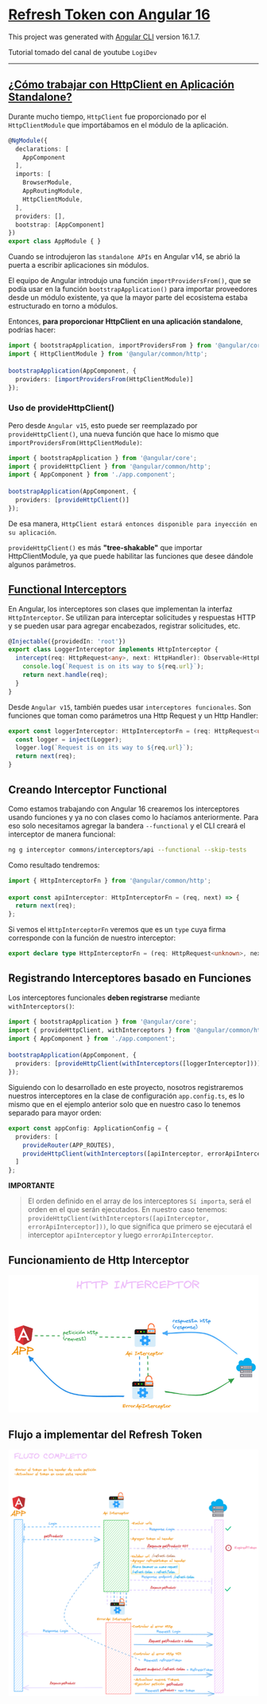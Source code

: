 # [Refresh Token con Angular 16](https://www.youtube.com/watch?v=aolGFrOPkVk)

This project was generated with [Angular CLI](https://github.com/angular/angular-cli) version 16.1.7.

Tutorial tomado del canal de youtube `LogiDev`

---

## [¿Cómo trabajar con HttpClient en Aplicación Standalone?](https://blog.ninja-squad.com/2022/11/09/angular-http-in-standalone-applications/)

Durante mucho tiempo, `HttpClient` fue proporcionado por el `HttpClientModule` que importábamos en el módulo de la aplicación.

````typescript
@NgModule({
  declarations: [
    AppComponent
  ],
  imports: [
    BrowserModule,
    AppRoutingModule,
    HttpClientModule,
  ],
  providers: [],
  bootstrap: [AppComponent]
})
export class AppModule { }
````

Cuando se introdujeron las `standalone APIs` en Angular v14, se abrió la puerta a escribir aplicaciones sin módulos.

El equipo de Angular introdujo una función `importProvidersFrom()`, que se podía usar en la función `bootstrapApplication()` para importar proveedores desde un módulo existente, ya que la mayor parte del ecosistema estaba estructurado en torno a módulos.

Entonces, **para proporcionar HttpClient en una aplicación standalone**, podrías hacer:

````typescript
import { bootstrapApplication, importProvidersFrom } from '@angular/core';
import { HttpClientModule } from '@angular/common/http';

bootstrapApplication(AppComponent, {
  providers: [importProvidersFrom(HttpClientModule)]
});
````

### Uso de provideHttpClient()

Pero desde `Angular v15`, esto puede ser reemplazado por `provideHttpClient()`, una nueva función que hace lo mismo que `importProvidersFrom(HttpClientModule)`:

````typescript
import { bootstrapApplication } from '@angular/core';
import { provideHttpClient } from '@angular/common/http';
import { AppComponent } from './app.component';

bootstrapApplication(AppComponent, {
  providers: [provideHttpClient()]
});
````
De esa manera, `HttpClient estará entonces disponible para inyección en su aplicación`.

`provideHttpClient()` es más **"tree-shakable"** que importar HttpClientModule, ya que puede habilitar las funciones que desee dándole algunos parámetros.

## [Functional Interceptors](https://blog.ninja-squad.com/2022/11/09/angular-http-in-standalone-applications/)

En Angular, los interceptores son clases que implementan la interfaz `HttpInterceptor`. Se utilizan para interceptar solicitudes y respuestas HTTP y se pueden usar para agregar encabezados, registrar solicitudes, etc.

````typescript
@Injectable({providedIn: 'root'})
export class LoggerInterceptor implements HttpInterceptor {
  intercept(req: HttpRequest<any>, next: HttpHandler): Observable<HttpEvent<any>> {
    console.log(`Request is on its way to ${req.url}`);
    return next.handle(req);
  }
}
````

Desde `Angular v15`, también puedes usar `interceptores funcionales`. Son funciones que toman como parámetros una Http Request y un Http Handler:

````typescript
export const loggerInterceptor: HttpInterceptorFn = (req: HttpRequest<unknown>, next: HttpHandlerFn): Observable<HttpEvent<unknown>> => {
  const logger = inject(Logger);
  logger.log(`Request is on its way to ${req.url}`);
  return next(req);
}
````

## Creando Interceptor Functional

Como estamos trabajando con Angular 16 crearemos los interceptores usando funciones y ya no con clases como lo hacíamos anteriormente. Para eso solo necesitamos agregar la bandera `--functional` y el CLI creará el interceptor de manera funcional:

````bash
ng g interceptor commons/interceptors/api --functional --skip-tests
````

Como resultado tendremos:

````typescript
import { HttpInterceptorFn } from '@angular/common/http';

export const apiInterceptor: HttpInterceptorFn = (req, next) => {
  return next(req);
};
````

Si vemos el `HttpInterceptorFn` veremos que es un `type` cuya firma corresponde con la función de nuestro interceptor:

````typescript
export declare type HttpInterceptorFn = (req: HttpRequest<unknown>, next: HttpHandlerFn) => Observable<HttpEvent<unknown>>;
````

## Registrando Interceptores basado en Funciones

Los interceptores funcionales **deben registrarse** mediante `withInterceptors()`:

````typescript
import { bootstrapApplication } from '@angular/core';
import { provideHttpClient, withInterceptors } from '@angular/common/http';
import { AppComponent } from './app.component';

bootstrapApplication(AppComponent, {
  providers: [provideHttpClient(withInterceptors([loggerInterceptor]))]
});
````

Siguiendo con lo desarrollado en este proyecto, nosotros registraremos nuestros interceptores en la clase de configuración `app.config.ts`, es lo mismo que en el ejemplo anterior solo que en nuestro caso lo tenemos separado para mayor orden:

````typescript
export const appConfig: ApplicationConfig = {
  providers: [
    provideRouter(APP_ROUTES),
    provideHttpClient(withInterceptors([apiInterceptor, errorApiInterceptor])) //El orden definido de los interceptores en el array ¡SÍ IMPORTA!, será el orden en el que serán ejecutados.
  ]
};
````

**IMPORTANTE**

> El orden definido en el array de los interceptores `Sí importa`, será el orden en el que serán ejecutados. En nuestro caso tenemos: `provideHttpClient(withInterceptors([apiInterceptor, errorApiInterceptor]))`, lo que significa que primero se ejecutará el interceptor `apiInterceptor` y luego `errorApiInterceptor`.

## Funcionamiento de Http Interceptor

![http interceptor](./src/assets/interceptor.png)

## Flujo a implementar del Refresh Token

![refresh token](./src/assets/flujo_refresh_token.png)

